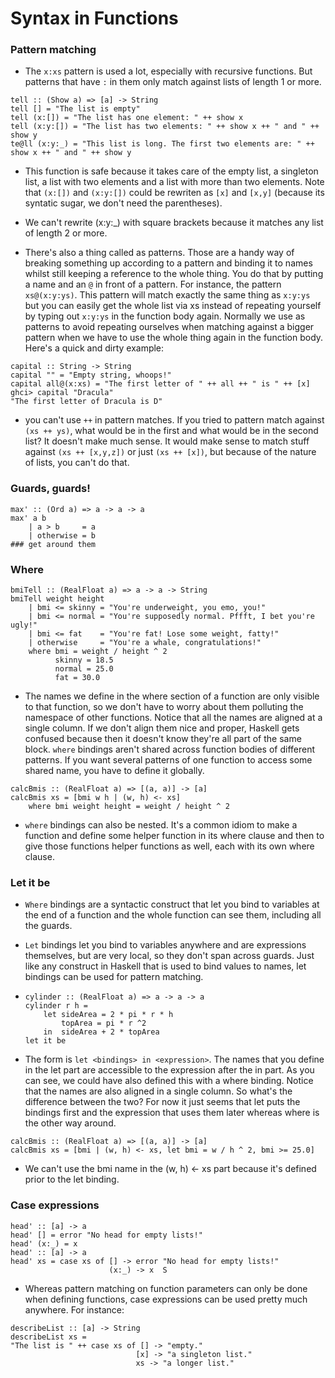 # Syntax in Functions

### Pattern matching

- The `x:xs` pattern is used a lot, especially with recursive functions. But patterns that have `:` in them only match against lists of length 1 or more.

```
tell :: (Show a) => [a] -> String
tell [] = "The list is empty"
tell (x:[]) = "The list has one element: " ++ show x
tell (x:y:[]) = "The list has two elements: " ++ show x ++ " and " ++ show y
te@ll (x:y:_) = "This list is long. The first two elements are: " ++ show x ++ " and " ++ show y
```

- This function is safe because it takes care of the empty list, a singleton list, a list with two elements and a list with more than two elements. Note that `(x:[])` and `(x:y:[])` could be rewriten as `[x]` and `[x,y]` (because its syntatic sugar, we don't need the parentheses).
- We can't rewrite (x:y:\_) with square brackets because it matches any list of length 2 or more.

- There's also a thing called as patterns. Those are a handy way of breaking something up according to a pattern and binding it to names whilst still keeping a reference to the whole thing.
  You do that by putting a name and an `@` in front of a pattern. For instance, the pattern `xs@(x:y:ys)`. This pattern will match exactly the same thing as `x:y:ys` but you can easily get the whole list via xs instead of repeating yourself by typing out `x:y:ys` in the function body again.
  Normally we use as patterns to avoid repeating ourselves when matching against a bigger pattern when we have to use the whole thing again in the function body.
  Here's a quick and dirty example:

```
capital :: String -> String
capital "" = "Empty string, whoops!"
capital all@(x:xs) = "The first letter of " ++ all ++ " is " ++ [x]
ghci> capital "Dracula"
"The first letter of Dracula is D"
```

- you can't use `++` in pattern matches. If you tried to pattern match against `(xs ++ ys)`, what would be in the first and what would be in the second list? It doesn't make much sense. It would make sense to match stuff against `(xs ++ [x,y,z])` or just `(xs ++ [x])`, but because of the nature of lists, you can't do that.

### Guards, guards!

```
max' :: (Ord a) => a -> a -> a
max' a b
    | a > b     = a
    | otherwise = b
### get around them
```

### Where

```
bmiTell :: (RealFloat a) => a -> a -> String
bmiTell weight height
    | bmi <= skinny = "You're underweight, you emo, you!"
    | bmi <= normal = "You're supposedly normal. Pffft, I bet you're ugly!"
    | bmi <= fat    = "You're fat! Lose some weight, fatty!"
    | otherwise     = "You're a whale, congratulations!"
    where bmi = weight / height ^ 2
          skinny = 18.5
          normal = 25.0
          fat = 30.0
```

- The names we define in the where section of a function are only visible to that function, so we don't have to worry about them polluting the namespace of other functions.
  Notice that all the names are aligned at a single column. If we don't align them nice and proper, Haskell gets confused because then it doesn't know they're all part of the same block.
  `where` bindings aren't shared across function bodies of different patterns. If you want several patterns of one function to access some shared name, you have to define it globally.

```
calcBmis :: (RealFloat a) => [(a, a)] -> [a]
calcBmis xs = [bmi w h | (w, h) <- xs]
    where bmi weight height = weight / height ^ 2
```

- `where` bindings can also be nested. It's a common idiom to make a function and define some helper function in its where clause and then to give those functions helper functions as well, each with its own where clause.

### Let it be

- `Where` bindings are a syntactic construct that let you bind to variables at the end of a function and the whole function can see them, including all the guards.
- `Let` bindings let you bind to variables anywhere and are expressions themselves, but are very local, so they don't span across guards. Just like any construct in Haskell that is used to bind values to names, let bindings can be used for pattern matching.

- ```
  cylinder :: (RealFloat a) => a -> a -> a
  cylinder r h =
      let sideArea = 2 * pi * r * h
          topArea = pi * r ^2
      in  sideArea + 2 * topArea
  let it be
  ```

- The form is `let <bindings> in <expression>`. The names that you define in the let part are accessible to the expression after the in part. As you can see, we could have also defined this with a where binding. Notice that the names are also aligned in a single column. So what's the difference between the two? For now it just seems that let puts the bindings first and the expression that uses them later whereas where is the other way around.

```
calcBmis :: (RealFloat a) => [(a, a)] -> [a]
calcBmis xs = [bmi | (w, h) <- xs, let bmi = w / h ^ 2, bmi >= 25.0]
```

- We can't use the bmi name in the (w, h) <- xs part because it's defined prior to the let binding.

### Case expressions

```
head' :: [a] -> a
head' [] = error "No head for empty lists!"
head' (x:_) = x
head' :: [a] -> a
head' xs = case xs of [] -> error "No head for empty lists!"
                      (x:_) -> x  S
```

- Whereas pattern matching on function parameters can only be done when defining functions, case expressions can be used pretty much anywhere. For instance:

```
describeList :: [a] -> String
describeList xs =
"The list is " ++ case xs of [] -> "empty."
                            [x] -> "a singleton list."
                            xs -> "a longer list."
```
